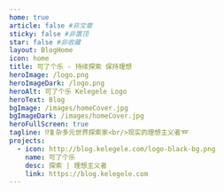 ```yaml
---
home: true
article: false #非文章
sticky: false #非置顶
star: false #非收藏
layout: BlogHome
icon: home
title: 可了个乐 - 持续探索 保持理想
heroImage: /logo.png
heroImageDark: /logo.png
heroAlt: 可了个乐 Kelegele Logo
heroText: Blog
bgImage: /images/homeCover.jpg
bgImageDark: /images/homeCover.jpg
heroFullScreen: true
tagline: ⁉️复杂多元世界探索家<br/>现实的理想主义者➿
projects:
  - icon: http://blog.kelegele.com/logo-black-bg.png
    name: 可了个乐
    desc: 探索 | 理想主义者
    link: https://blog.kelegele.com
---
```


<SpeedInsights/>

<script setup lang="ts">
import { SpeedInsights } from '@vercel/speed-insights/vue'

import { inject } from '@vercel/analytics'
 
inject()
</script>
